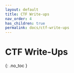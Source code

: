 ```yaml
---
layout: default
title: CTF Write-ups
nav_order: 4
has_children: true
permalink: docs/ctf-write-ups
---
```


# CTF Write-Ups
{: .no_toc }
